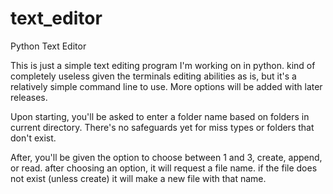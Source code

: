 # text_editor
Python Text Editor

This is just a simple text editing program I'm working on in python. kind of completely useless given the terminals editing abilities as is, but it's a relatively simple command line to use. More options will be added with later releases.

Upon starting, you'll be asked to enter a folder name based on folders in current directory. There's no safeguards yet for miss types or folders that don't exist.

After, you'll be given the option to choose between 1 and 3, create, append, or read. after choosing an option, it will request a file name. if the file does not exist (unless create) it will make a new file with that name. 
